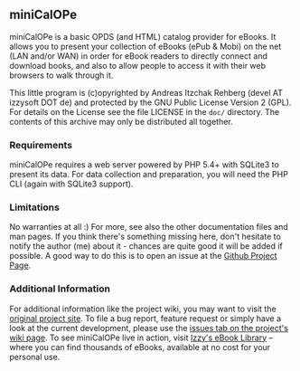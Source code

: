 ## miniCalOPe

miniCalOPe is a basic OPDS (and HTML) catalog provider for eBooks.
It allows you to present your collection of eBooks (ePub & Mobi)
on the net (LAN and/or WAN) in order for eBook readers to directly connect and
download books, and also to allow people to access it with their web browsers
to walk through it.

This little program is (c)opyrighted by Andreas Itzchak Rehberg
(devel AT izzysoft DOT de) and protected by the GNU Public License Version 2
(GPL). For details on the License see the file LICENSE in the `doc/` directory.
The contents of this archive may only be distributed all together.


### Requirements
miniCalOPe requires a web server powered by PHP 5.4+ with SQLite3 to present its
data. For data collection and preparation, you will need the PHP CLI (again with
SQLite3 support).


### Limitations
No warranties at all :) For more, see also the other documentation files and man
pages. If you think there's something missing here, don't hesitate to notify the
author (me) about it - chances are quite good it will be added if possible. A
good way to do this is to open an issue at the [Github Project
Page](https://github.com/IzzySoft/miniCalOPe).


### Additional Information
For additional information like the project wiki, you may want to visit the
[original project site](http://projects.izzysoft.de/trac/minicalope). To file a
bug report, feature request or simply have a look at the current development,
please use the [issues tab on the project's wiki
page](https://github.com/IzzySoft/miniCalOPe/issues). To see miniCalOPe live in
action, visit [Izzy's eBook Library](http://ebooks.qumran.org/) – where you can
find thousands of eBooks, available at no cost for your personal use.
